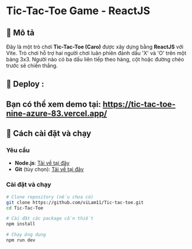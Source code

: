 # Tic-Tac-Toe Game - ReactJS

## 📝 Mô tả
Đây là một trò chơi **Tic-Tac-Toe (Caro)** được xây dựng bằng **ReactJS** với Vite. Trò chơi hỗ trợ hai người chơi luân phiên đánh dấu 'X' và 'O' trên một bảng 3x3. Người nào có ba dấu liên tiếp theo hàng, cột hoặc đường chéo trước sẽ chiến thắng.
## 🎯 Deploy :
Bạn có thể xem demo tại: https://tic-tac-toe-nine-azure-83.vercel.app/ 
---


## 🚀 Cách cài đặt và chạy
### Yêu cầu
- **Node.js**: [Tải về tại đây](https://nodejs.org/)
- **Git** (tùy chọn): [Tải về tại đây](https://git-scm.com/)

### Cài đặt và chạy
```sh
# Clone repository (nếu chưa có)
git clone https://github.com/viLam11/Tic-tac-toe.git
cd Tic-Tac-Toe

# Cài đặt các package cần thiết
npm install

# Chạy ứng dụng
npm run dev
